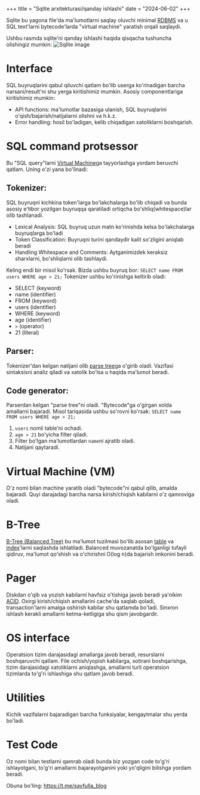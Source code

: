 +++
title = "Sqlite arxitekturasi/qanday ishlashi"
date = "2024-06-02"
+++

Sqlite bu yagona file'da ma'lumotlarni saqlay oluvchi minimal [RDBMS](https://en.wikipedia.org/wiki/Relational_database) va u SQL text'larni bytecode'larda "virtual machine" yaratish orqali saqlaydi.

Ushbu rasmda sqlite'ni qanday ishlashi haqida qisqacha tushuncha olishingiz mumkin:
![Sqlite image](/images/sqlite.png)


# Interface
SQL buyruqlarini qabul qiluvchi qatlam bo'lib userga ko'rinadigan barcha narsani/result'ni shu yerga kiritishimiz mumkin.
Asosiy componentlariga kiritishimiz mumkin:
- API functions: ma'lumotlar bazasiga ulanish, SQL buyruqlarini o'qish/bajarish/natijalarni olishni va h.k.z.
- Error handling: hosil bo'ladigan, kelib chiqadigan xatoliklarni boshqarish.

# SQL command protsessor
Bu "SQL query"larni [Virtual Machine](https://en.wikipedia.org/wiki/Virtual_machine)ga tayyorlashga yordam beruvchi qatlam. Uning o'zi yana bo'linadi:
## Tokenizer: 
SQL buyruqni kichkina token'larga bo'lakchalarga bo'lib chiqadi va bunda asosiy e'tibor yozilgan buyruqqa qaratiladi ortiqcha bo'shliq(whitespace)lar olib tashlanadi.
- Lexical Analysis: SQL buyruq uzun matn ko'rinishda kelsa bo'lakchalarga buyruqlarga bo'ladi
- Token Classification: Buyruqni turini qandaydir kalit so'zligini aniqlab beradi
- Handling Whitespace and Comments: Aytganimizdek keraksiz sharxlarni, bo'shliqlarni olib tashlaydi.

Keling endi bir misol ko'rsak. Bizda ushbu buyruq bor: `SELECT name FROM users WHERE age > 21;`
Tokenizer ushbu ko'rinishga keltirib oladi:
- SELECT (keyword)
- name (identifier)
- FROM (keyword)
- users (identifier)
- WHERE (keyword)
- age (identifier)
- `>` (operator)
- 21 (literal)

## Parser: 
Tokenizer'dan kelgan natijani olib [parse tree](https://en.wikipedia.org/wiki/Parse_tree)ga o'girib oladi. Vazifasi sintaksisni analiz qiladi va xatolik bo'lsa u haqida ma'lumot beradi.

## Code generator: 
Parserdan kelgan "parse tree"ni oladi. "Bytecode"ga o'girgan xolda amallarni bajaradi.
Misol tariqasida ushbu so'rovni ko'rsak: `SELECT name FROM users WHERE age > 21;`
1. `users` nomli table'ni ochadi.
2. `age > 21` bo'yicha filter qiladi.
3. Filter bo'lgan ma'lumotlardan `name`ni ajratib oladi.
4. Natijani qaytaradi.

# Virtual Machine (VM)
O'z nomi bilan machine yaratib oladi "bytecode"ni qabul qilib, amalda bajaradi. Quyi darajadagi barcha narsa kirish/chiqish kabilarni o'z qamroviga oladi.

# B-Tree
[B-Tree (Balanced Tree)](https://en.wikipedia.org/wiki/B-tree) bu ma'lumot tuzilmasi bo'lib asosan [table](https://en.wikipedia.org/wiki/Table_(database)) va [index](https://en.wikipedia.org/wiki/Database_index)'larni saqlashda ishlatiladi. Balanced muvozanatda bo'lganligi tufayli qidiruv, ma'lumot qo'shish va o'chirishni O(log n)da bajarish imkonini beradi.

# Pager
Diskdan o'qib va yozish kabilarni havfsiz o'tishiga javob beradi ya'nikim [ACID](https://en.wikipedia.org/wiki/ACID). Oxirgi kirish/chiqish amallarini cache'da saqlab qoladi, transaction'larni amalga oshirish kabilar shu qatlamda bo'ladi. Sinxron ishlash kerakli amallarni ketma-ketligiga shu qism javobgardir.

# OS interface
Operatsion tizim darajasidagi amallarga javob beradi, resurslarni boshqaruvchi qatlam. File ochish/yopish kabilarga, xotirani boshqarishga, tizim darajasidagi xatoliklarni aniqlashga, amallarni turli operatsion tizimlarda to'g'ri ishlashiga shu qatlam javob beradi.

# Utilities
Kichik vazifalarni bajaradigan barcha funksiyalar, kengaytmalar shu yerda bo'ladi.

# Test Code
Oz nomi bilan testlarni qamrab oladi bunda biz yozgan code to'g'ri ishlayotgani, to'g'ri amallarni bajarayotganini yoki yo'qligini bilishga yordam beradi.

Obuna bo'ling: https://t.me/sayfulla_blog
